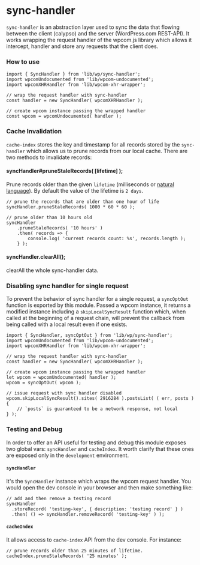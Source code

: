 sync-handler
===========

`sync-handler` is an abstraction layer used to sync the data that flowing between
the client (calypso) and the server (WordPress.com REST-API). It works wrapping
the request handler of the wpcom.js library which allows it intercept, handler
and store any requests that the client does.

### How to use

```es6
import { SyncHandler } from 'lib/wp/sync-handler';
import wpcomUndocumented from 'lib/wpcom-undocumented';
import wpcomXHRHandler from 'lib/wpcom-xhr-wrapper';

// wrap the request handler with sync-handler
const handler = new SyncHandler( wpcomXHRHandler );

// create wpcom instance passing the wrapped handler
const wpcom = wpcomUndocumented( handler );
```

### Cache Invalidation

`cache-index` stores the key and timestamp for all records stored by the
`sync-handler` which allows us to prune records from our local cache. There are
two methods to invalidate records:

#### syncHandler#pruneStaleRecords( [lifetime] );
Prune records older than the given `lifetime` (milliseconds or [natural
language](https://github.com/rauchg/ms.js)). By default the value of the lifetime is `2 days`.

```es6
// prune the records that are older than one hour of life
syncHandler.pruneStaleRecords( 1000 * 60 * 60 );

// prune older than 10 hours old
syncHandler
	.pruneStaleRecords( '10 hours' )
	.then( records => {
		console.log( 'current records count: %s', records.length );
	} );
```

#### syncHandler.clearAll();
clearAll the whole sync-handler data.

### Disabling sync handler for single request

To prevent the behavior of sync handler for a single request, a `syncOptOut` function is exported by this module. Passed a wpcom instance, it returns a modified instance including a `skipLocalSyncResult` function which, when called at the beginning of a request chain, will prevent the callback from being called with a local result even if one exists.

```es6
import { SyncHandler, syncOptOut } from 'lib/wp/sync-handler';
import wpcomUndocumented from 'lib/wpcom-undocumented';
import wpcomXHRHandler from 'lib/wpcom-xhr-wrapper';

// wrap the request handler with sync-handler
const handler = new SyncHandler( wpcomXHRHandler );

// create wpcom instance passing the wrapped handler
let wpcom = wpcomUndocumented( handler );
wpcom = syncOptOut( wpcom );

// issue request with sync handler disabled
wpcom.skipLocalSyncResult().sites( 2916284 ).postsList( ( err, posts ) {
	// `posts` is guaranteed to be a network response, not local
} );
```

### Testing and Debug

In order to offer an API useful for testing and debug this module exposes two global vars: `syncHandler` and `cacheIndex`. It worth clarify that these ones are exposed only in the `development` environment.

#### `syncHandler`

It's the `SyncHandler` instance which wraps the wpcom request handler. You would  open the dev console in your browser and then make something like:

```es6
// add and then remove a testing record
syncHandler
  .storeRecord( 'testing-key', { description: 'testing record' } )
  .then( () => syncHandler.removeRecord( 'testing-key' ) );
```


#### `cacheIndex`

It allows access to `cache-index` API from the dev console. For instance:

```es6
// prune records older than 25 minutes of lifetime.
cacheIndex.pruneStaleRecords( '25 minutes' );
```
